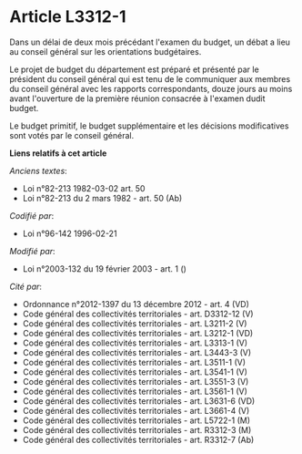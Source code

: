 # Article L3312-1

Dans un délai de deux mois précédant l'examen du budget, un débat a lieu au conseil général sur les orientations budgétaires.

Le projet de budget du département est préparé et présenté par le président du conseil général qui est tenu de le communiquer
aux membres du conseil général avec les rapports correspondants, douze jours au moins avant l'ouverture de la première
réunion consacrée à l'examen dudit budget.

Le budget primitif, le budget supplémentaire et les décisions modificatives sont votés par le conseil général.

**Liens relatifs à cet article**

_Anciens textes_:

  - Loi n°82-213 1982-03-02 art. 50
  - Loi n°82-213 du 2 mars 1982 - art. 50 (Ab)

_Codifié par_:

  - Loi n°96-142 1996-02-21

_Modifié par_:

  - Loi n°2003-132 du 19 février 2003 - art. 1 ()

_Cité par_:

  - Ordonnance n°2012-1397 du 13 décembre 2012 - art. 4 (VD)
  - Code général des collectivités territoriales - art. D3312-12 (V)
  - Code général des collectivités territoriales - art. L3211-2 (V)
  - Code général des collectivités territoriales - art. L3212-1 (VD)
  - Code général des collectivités territoriales - art. L3313-1 (V)
  - Code général des collectivités territoriales - art. L3443-3 (V)
  - Code général des collectivités territoriales - art. L3511-1 (V)
  - Code général des collectivités territoriales - art. L3541-1 (V)
  - Code général des collectivités territoriales - art. L3551-3 (V)
  - Code général des collectivités territoriales - art. L3561-1 (V)
  - Code général des collectivités territoriales - art. L3631-6 (VD)
  - Code général des collectivités territoriales - art. L3661-4 (V)
  - Code général des collectivités territoriales - art. L5722-1 (M)
  - Code général des collectivités territoriales - art. R3312-3 (M)
  - Code général des collectivités territoriales - art. R3312-7 (Ab)
